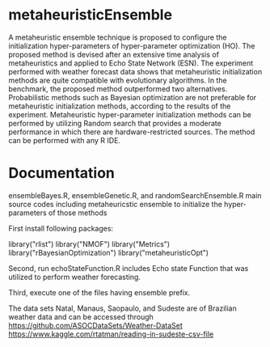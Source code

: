 # metaheuristicEnsemble

A metaheuristic ensemble technique is proposed to configure the initialization hyper-parameters of hyper-parameter optimization (HO). The proposed method is devised after an extensive time analysis of metaheuristics and applied to Echo State Network (ESN). The experiment performed with weather forecast data shows that metaheuristic initialization methods are quite compatible with evolutionary algorithms. In the benchmark, the proposed method outperformed two alternatives. Probabilistic methods such as Bayesian optimization are not preferable for metaheuristic initialization methods, according to the results of the experiment. Metaheuristic hyper-parameter initialization methods can be performed by utilizing Random search that provides a moderate performance in which there are hardware-restricted sources. The method can be performed with any R IDE.

# Documentation

ensembleBayes.R, ensembleGenetic.R, and randomSearchEnsemble.R main source codes including metaheuricstic ensemble to initialize the hyper-parameters of those methods 

First install following packages:

library("rlist")
library("NMOF")
library("Metrics")
library("rBayesianOptimization")
library("metaheuristicOpt")

Second, run echoStateFunction.R includes Echo state Function that was utilized to perform weather forecasting.

Third, execute one of the files having ensemble prefix.

The data sets Natal, Manaus, Saopaulo, and Sudeste are of Brazilian weather data and can be accessed through
 https://github.com/ASOCDataSets/Weather-DataSet
 https://www.kaggle.com/rtatman/reading-in-sudeste-csv-file
